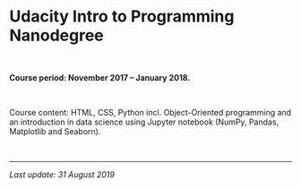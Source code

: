 # Udacity Intro to Programming Nanodegree

<br>

**Course period: November 2017 – January 2018.**

<br>

Course content: HTML, CSS, Python incl. Object-Oriented programming and an introduction in data science using Jupyter notebook (NumPy, Pandas, Matplotlib and Seaborn).

<br>

------

*Last update: 31 August 2019*

